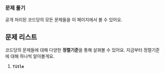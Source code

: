 ### 문제 풀기 ###

공개 처리된 코드당의 모든 문제들을 이 페이지에서 볼 수 있어요. 



## 문제 리스트 ##
코드당의 문제들에 대해 다양한 **정렬기준**을 통해 살펴볼 수 있어요. 지금부터 정렬기준에 대해 하나씩 알아볼게요.

1. **`Title`**

